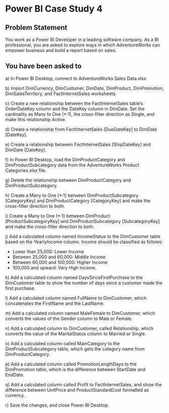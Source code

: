# Power BI Case Study 4
## Problem Statement  
You work as a Power BI Developer in a leading software company. As a BI professional, you are asked
to explore ways in which AdventureWorks can empower business and build a report based on sales.  

## You have been asked to  
a) In Power BI Desktop, connect to AdventureWorks Sales Data.xlsx.  

b) Import DimCurrency, DimCustomer, DimDate, DimProduct, DimPromotion,
DimSalesTerritory, and FactInternetSales worksheets.  

c) Create a new relationship between the FactInternetSales table’s OrderDateKey column and
the DateKey column in DimDate. Set the cardinality as Many to One (*:1), the cross-filter
direction as Single, and make this relationship Active.  

d) Create a relationship from FactInternetSales [DueDateKey] to DimDate [DateKey].  

e) Create a relationship between FactInternetSales [ShipDateKey] and DimDate [DateKey].  

f) In Power BI Desktop, load the DimProductCategory and DimProductSubcategory data from
the AdventureWorks Product Categories.xlsx file.  

g) Delete the relationship between DimProductCategory and DimProductSubcategory.  

h) Create a Many to One (*:1) between DimProductSubcategory [CategoryKey] and
DimProductCategory [CategoryKey] and make the cross-filter direction to both.  

i) Create a Many to One (*:1) between DimProduct [ProductSubcategoryKey] and
DimProductSubcategory [SubcategoryKey] and make the cross-filter direction to both. 

j) Add a calculated column named IncomeStatus to the DimCustomer table based on
the YearlyIncome column. Income should be classified as follows:  
* Lower than 25,000: Lower Income
* Between 25,000 and 60,000: Middle Income
* Between 60,000 and 100,000: Higher Income
* 100,000 and upward: Very High Income.

k) Add a calculated column named DaysSinceFirstPurchase to the DimCustomer table to show
the number of days since a customer made the first purchase.  

l) Add a calculated column named FullName to DimCustomer, which concatenates the
FirstName and the LastName.  

m) Add a calculated column named MaleFemale to DimCustomer, which converts the values of
the Gender column to Male or Female.  

n) Add a calculated column to DimCustomer, called Relationship, which converts the value of
the MaritalStatus column to Married or Single.  

o) Add a calculated column called MainCategory to the DimProductSubcategory table, which
gets the category name from DimProductCategory.  

p) Add a calculated column called PromotionLengthDays to the DimPromotion table, which is
the difference between StartDate and EndDate.  

q) Add a calculated column called Profit to FactInternetSales, and show the difference between
UnitPrice and ProductStandardCost formatted as currency.  

r) Save the changes, and close Power BI Desktop.  
